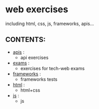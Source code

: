 # web exercises
including html, css, js, frameworks, apis...  

## CONTENTS:
-	[apis](./apis/README.md) :  
	-	api exercises  
-	[exams](./exams/README.md) :  
	-	exercises for tech-web exams  
-	[frameworks](./frameworks/README.md) :  
	-	frameworks tests  
-	[html](./html/README.md) :  
	-	html+css  
-	[js](./js/README.md) :  
	-	js  
